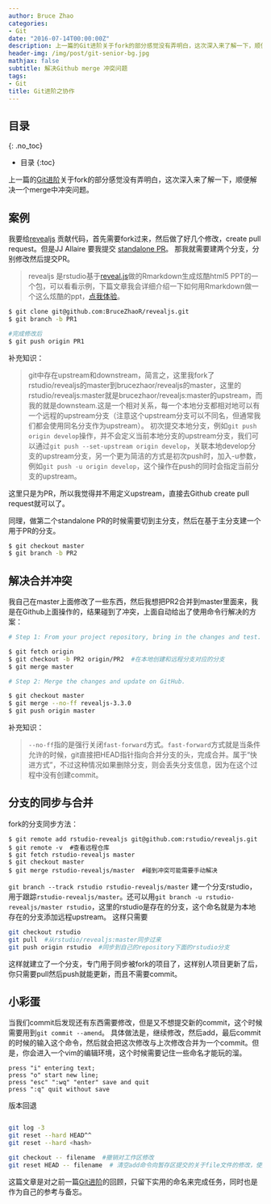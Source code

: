 ```yaml
---
author: Bruce Zhao
categories:
- Git
date: "2016-07-14T00:00:00Z"
description: 上一篇的Git进阶关于fork的部分感觉没有弄明白，这次深入来了解一下，顺便解决一个merge中冲突问题。
header-img: /img/post/git-senior-bg.jpg
mathjax: false
subtitle: 解决Github merge 冲突问题
tags:
- Git
title: Git进阶之协作
---
```


## 目录
{: .no_toc}

* 目录
{:toc}

上一篇的[Git进阶](http://brucezhaor.github.io/blog/2016/02/25/git-junior/#fork)关于fork的部分感觉没有弄明白，这次深入来了解一下，顺便解决一个merge中冲突问题。

## 案例

我要给[revealjs](https://github.com/rstudio/revealjs/commits/master) 贡献代码，首先需要fork过来，然后做了好几个修改，create pull request。但是JJ Allaire 要我提交 [standalone PR](https://github.com/rstudio/revealjs/pull/34)。 那我就需要建两个分支，分别修改然后提交PR。

> revealjs 是rstudio基于[reveal.js](http://lab.hakim.se/reveal-js/#/1)做的Rmarkdown生成炫酷html5 PPT的一个包，可以看看示例，下篇文章我会详细介绍一下如何用Rmarkdown做一个这么炫酷的ppt，[点我体验](http://lab.hakim.se/reveal-js/#/1)。

```bash
$ git clone git@github.com:BruceZhaoR/revealjs.git
$ git branch -b PR1

#完成修改后
$ git push origin PR1

```
补充知识：

> git中存在upstream和downstream，简言之，这里我fork了rstudio/revealjs的master到brucezhaor/revealjs的master，这里的rstudio/revealjs:master就是brucezhaor/revealjs:master的upstream，而我的就是downsteam.这是一个相对关系，每一个本地分支都相对地可以有一个远程的upstream分支（注意这个upstream分支可以不同名，但通常我们都会使用同名分支作为upstream）。
初次提交本地分支，例如`git push origin develop`操作，并不会定义当前本地分支的upstream分支，我们可以通过`git push --set-upstream origin develop`，关联本地develop分支的upstream分支，另一个更为简洁的方式是初次push时，加入-u参数，例如`git push -u origin develop`，这个操作在push的同时会指定当前分支的upstream。

这里只是为PR，所以我觉得并不用定义upstream，直接去Github create pull request就可以了。

同理，做第二个standalone PR的时候需要切到主分支，然后在基于主分支建一个用于PR的分支。

```bash
$ git checkout master
$ git branch -b PR2
```

## 解决合并冲突

我自己在master上面修改了一些东西，然后我想把PR2合并到master里面来，我是在Github上面操作的，结果碰到了冲突，上面自动给出了使用命令行解决的方案：

```bash
# Step 1: From your project repository, bring in the changes and test.

$ git fetch origin
$ git checkout -b PR2 origin/PR2  #在本地创建和远程分支对应的分支
$ git merge master

# Step 2: Merge the changes and update on GitHub.

$ git checkout master
$ git merge --no-ff revealjs-3.3.0
$ git push origin master

```

补充知识：

> `--no-ff`指的是强行关闭`fast-forward`方式。`fast-forward`方式就是当条件允许的时候，git直接把HEAD指针指向合并分支的头，完成合并。属于“快进方式”，不过这种情况如果删除分支，则会丢失分支信息，因为在这个过程中没有创建commit。


## 分支的同步与合并

fork的分支同步方法：

```shell
$ git remote add rstudio-revealjs git@github.com:rstudio/revealjs.git
$ git remote -v  #查看远程仓库
$ git fetch rstudio-revealjs master
$ git checkout master
$ git merge rstudio-revealjs/master  #碰到冲突可能需要手动解决

```


`git branch --track rstudio rstudio-revealjs/master` 建一个分支rstudio，用于跟踪`rstudio-revealjs/master`。还可以用`git branch -u rstudio-revealjs/master rstudio`，这里的rstudio是存在的分支，这个命名就是为本地存在的分支添加远程upstream。
这样只需要

```bash
git checkout rstudio
git pull  #从rstudio/revealjs:master同步过来
git push origin rstudio  #同步到自己的repository下面的rstudio分支
```
这样就建立了一个分支，专门用于同步被fork的项目了，这样别人项目更新了后，你只需要pull然后push就能更新，而且不需要commit。


## 小彩蛋

当我们commit后发现还有东西需要修改，但是又不想提交新的commit，这个时候需要用到`git commit --amend`。 具体做法是，继续修改，然后add，最后commit的时候的输入这个命令，然后就会把这次修改与上次修改合并为一个commit。但是，你会进入一个vim的编辑环境，这个时候需要记住一些命名才能玩的溜。

```
press "i" entering text;
press "o" start new line;
press "esc" ":wq" "enter" save and quit
press ":q" quit without save
```

版本回退

```bash

git log -3
git reset --hard HEAD^^
git reset --hard <hash>

git checkout -- filename  #撤销对工作区修改
git reset HEAD -- filename  # 清空add命令向暂存区提交的关于file文件的修改，使其变成unstage。

```

这篇文章是对之前一篇[Git进阶](http://brucezhaor.github.io/blog/2016/02/25/git-junior/#fork)的回顾，只留下实用的命名来完成任务，同时也是作为自己的参考与备忘。